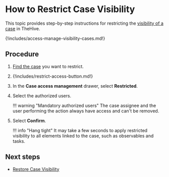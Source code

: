 # How to Restrict Case Visibility

<!-- md:version 5.5 --> <!-- md:license Platinum -->

This topic provides step-by-step instructions for restricting the [visibility of a case](../about-cases.md#case-visibility) in TheHive.

{!includes/access-manage-visibility-cases.md!}

<h2>Procedure</h2>

1. [Find the case](../search-for-cases/find-a-case.md) you want to restrict.

2. {!includes/restrict-access-button.md!}

3. In the **Case access management** drawer, select **Restricted**.

4. Select the authorized users.

    !!! warning "Mandatory authorized users"
        The case assignee and the user performing the action always have access and can't be removed.

5. Select **Confirm**.

    !!! info "Hang tight"
        It may take a few seconds to apply restricted visibility to all elements linked to the case, such as observables and tasks.

<h2>Next steps</h2>

* [Restore Case Visibility](restore-visibility-case.md)